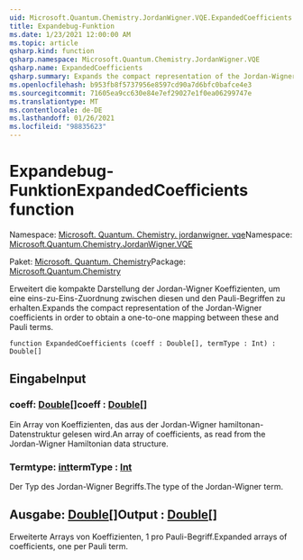 ```yaml
---
uid: Microsoft.Quantum.Chemistry.JordanWigner.VQE.ExpandedCoefficients
title: Expandebug-Funktion
ms.date: 1/23/2021 12:00:00 AM
ms.topic: article
qsharp.kind: function
qsharp.namespace: Microsoft.Quantum.Chemistry.JordanWigner.VQE
qsharp.name: ExpandedCoefficients
qsharp.summary: Expands the compact representation of the Jordan-Wigner coefficients in order to obtain a one-to-one mapping between these and Pauli terms.
ms.openlocfilehash: b953fb8f5737956e8597cd90a7d6bfc0bafce4e3
ms.sourcegitcommit: 71605ea9cc630e84e7ef29027e1f0ea06299747e
ms.translationtype: MT
ms.contentlocale: de-DE
ms.lasthandoff: 01/26/2021
ms.locfileid: "98835623"
---
```

# <a name="expandedcoefficients-function"></a><span data-ttu-id="25776-102">Expandebug-Funktion</span><span class="sxs-lookup"><span data-stu-id="25776-102">ExpandedCoefficients function</span></span>

<span data-ttu-id="25776-103">Namespace: [Microsoft. Quantum. Chemistry. jordanwigner. vqe](xref:Microsoft.Quantum.Chemistry.JordanWigner.VQE)</span><span class="sxs-lookup"><span data-stu-id="25776-103">Namespace: [Microsoft.Quantum.Chemistry.JordanWigner.VQE](xref:Microsoft.Quantum.Chemistry.JordanWigner.VQE)</span></span>

<span data-ttu-id="25776-104">Paket: [Microsoft. Quantum. Chemistry](https://nuget.org/packages/Microsoft.Quantum.Chemistry)</span><span class="sxs-lookup"><span data-stu-id="25776-104">Package: [Microsoft.Quantum.Chemistry](https://nuget.org/packages/Microsoft.Quantum.Chemistry)</span></span>


<span data-ttu-id="25776-105">Erweitert die kompakte Darstellung der Jordan-Wigner Koeffizienten, um eine eins-zu-Eins-Zuordnung zwischen diesen und den Pauli-Begriffen zu erhalten.</span><span class="sxs-lookup"><span data-stu-id="25776-105">Expands the compact representation of the Jordan-Wigner coefficients in order to obtain a one-to-one mapping between these and Pauli terms.</span></span>

```qsharp
function ExpandedCoefficients (coeff : Double[], termType : Int) : Double[]
```


## <a name="input"></a><span data-ttu-id="25776-106">Eingabe</span><span class="sxs-lookup"><span data-stu-id="25776-106">Input</span></span>

### <a name="coeff--double"></a><span data-ttu-id="25776-107">coeff: [Double](xref:microsoft.quantum.lang-ref.double)[]</span><span class="sxs-lookup"><span data-stu-id="25776-107">coeff : [Double](xref:microsoft.quantum.lang-ref.double)[]</span></span>

<span data-ttu-id="25776-108">Ein Array von Koeffizienten, das aus der Jordan-Wigner hamiltonan-Datenstruktur gelesen wird.</span><span class="sxs-lookup"><span data-stu-id="25776-108">An array of coefficients, as read from the Jordan-Wigner Hamiltonian data structure.</span></span>


### <a name="termtype--int"></a><span data-ttu-id="25776-109">Termtype: [int](xref:microsoft.quantum.lang-ref.int)</span><span class="sxs-lookup"><span data-stu-id="25776-109">termType : [Int](xref:microsoft.quantum.lang-ref.int)</span></span>

<span data-ttu-id="25776-110">Der Typ des Jordan-Wigner Begriffs.</span><span class="sxs-lookup"><span data-stu-id="25776-110">The type of the Jordan-Wigner term.</span></span>



## <a name="output--double"></a><span data-ttu-id="25776-111">Ausgabe: [Double](xref:microsoft.quantum.lang-ref.double)[]</span><span class="sxs-lookup"><span data-stu-id="25776-111">Output : [Double](xref:microsoft.quantum.lang-ref.double)[]</span></span>

<span data-ttu-id="25776-112">Erweiterte Arrays von Koeffizienten, 1 pro Pauli-Begriff.</span><span class="sxs-lookup"><span data-stu-id="25776-112">Expanded arrays of coefficients, one per Pauli term.</span></span>